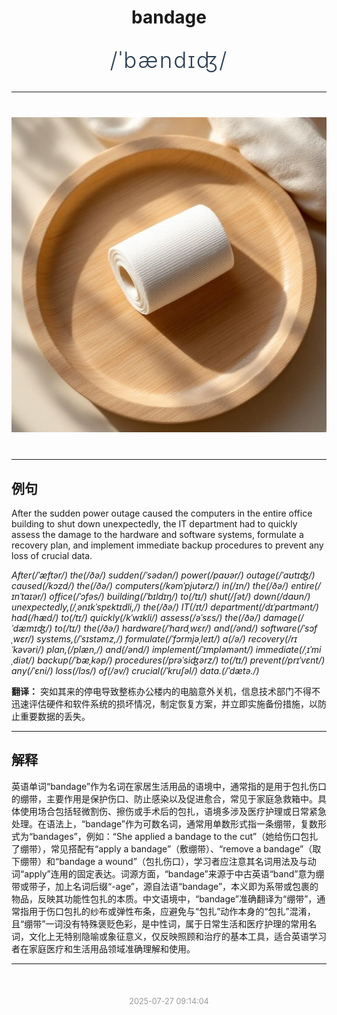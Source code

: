 <div align="center">

# bandage

<div style="margin: 30px 0;">
<h1 style="font-size: 2.5em; font-weight: 300; letter-spacing: 2px; margin: 0; color: #2c3e50;">
/ˈbændɪʤ/
</h1>
</div>

</div>

---

<div align="center" style="margin: 40px 0;">

![bandage](images/bandage.png)

</div>

---

## 例句

After the sudden power outage caused the computers in the entire office building to shut down unexpectedly, the IT department had to quickly assess the damage to the hardware and software systems, formulate a recovery plan, and implement immediate backup procedures to prevent any loss of crucial data.

*After(/ˈæftər/) the(/ðə/) sudden(/ˈsədən/) power(/paʊər/) outage(/ˈaʊtɪʤ/) caused(/kɔzd/) the(/ðə/) computers(/kəmˈpjutərz/) in(/ɪn/) the(/ðə/) entire(/ɪnˈtaɪər/) office(/ˈɔfəs/) building(/ˈbɪldɪŋ/) to(/tɪ/) shut(/ʃət/) down(/daʊn/) unexpectedly,(/ˌənɪkˈspɛktɪdli,/) the(/ðə/) IT(/ɪt/) department(/dɪˈpɑrtmənt/) had(/hæd/) to(/tɪ/) quickly(/kˈwɪkli/) assess(/əˈsɛs/) the(/ðə/) damage(/ˈdæmɪʤ/) to(/tɪ/) the(/ðə/) hardware(/ˈhɑrdˌwɛr/) and(/ənd/) software(/ˈsɔfˌwɛr/) systems,(/ˈsɪstəmz,/) formulate(/ˈfɔrmjəˌleɪt/) a(/ə/) recovery(/rɪˈkəvəri/) plan,(/plæn,/) and(/ənd/) implement(/ˈɪmpləmənt/) immediate(/ˌɪˈmiˌdiət/) backup(/ˈbæˌkəp/) procedures(/prəˈsiʤərz/) to(/tɪ/) prevent(/prɪˈvɛnt/) any(/ˈɛni/) loss(/lɔs/) of(/əv/) crucial(/ˈkruʃəl/) data.(/ˈdætə./)*

**翻译：** 突如其来的停电导致整栋办公楼内的电脑意外关机，信息技术部门不得不迅速评估硬件和软件系统的损坏情况，制定恢复方案，并立即实施备份措施，以防止重要数据的丢失。

---

## 解释

英语单词“bandage”作为名词在家居生活用品的语境中，通常指的是用于包扎伤口的绷带，主要作用是保护伤口、防止感染以及促进愈合，常见于家庭急救箱中。具体使用场合包括轻微割伤、擦伤或手术后的包扎，语境多涉及医疗护理或日常紧急处理。在语法上，“bandage”作为可数名词，通常用单数形式指一条绷带，复数形式为“bandages”，例如：“She applied a bandage to the cut”（她给伤口包扎了绷带），常见搭配有“apply a bandage”（敷绷带）、“remove a bandage”（取下绷带）和“bandage a wound”（包扎伤口），学习者应注意其名词用法及与动词“apply”连用的固定表达。词源方面，“bandage”来源于中古英语“band”意为绷带或带子，加上名词后缀“-age”，源自法语“bandage”，本义即为系带或包裹的物品，反映其功能性包扎的本质。中文语境中，“bandage”准确翻译为“绷带”，通常指用于伤口包扎的纱布或弹性布条，应避免与“包扎”动作本身的“包扎”混淆，且“绷带”一词没有特殊褒贬色彩，是中性词，属于日常生活和医疗护理的常用名词，文化上无特别隐喻或象征意义，仅反映照顾和治疗的基本工具，适合英语学习者在家庭医疗和生活用品领域准确理解和使用。


---

<div align="center" style="margin-top: 50px;">
<small style="color: #999; font-size: 0.9em;">2025-07-27 09:14:04</small>
</div>
